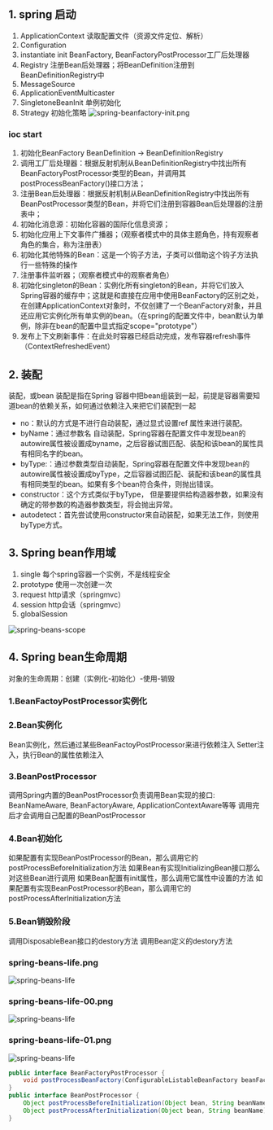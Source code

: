 
## 1. spring 启动
1. ApplicationContext	读取配置文件（资源文件定位、解析）
2. Configuration
3. instantiate init BeanFactory, BeanFactoryPostProcessor工厂后处理器
4. Registry 注册Bean后处理器；将BeanDefinition注册到BeanDefinitionRegistry中
5. MessageSource
6. ApplicationEventMulticaster
7. SingletoneBeanInit	单例初始化
8. Strategy	初始化策略
![spring-beanfactory-init.png](./img/spring-beanfactory-init.png) 

### ioc start
1. 初始化BeanFactory BeanDefinition -> BeanDefinitionRegistry
2. 调用工厂后处理器：根据反射机制从BeanDefinitionRegistry中找出所有BeanFactoryPostProcessor类型的Bean，并调用其postProcessBeanFactory()接口方法；
3. 注册Bean后处理器：根据反射机制从BeanDefinitionRegistry中找出所有BeanPostProcessor类型的Bean，并将它们注册到容器Bean后处理器的注册表中；
4. 初始化消息源：初始化容器的国际化信息资源；
5. 初始化应用上下文事件广播器；（观察者模式中的具体主题角色，持有观察者角色的集合，称为注册表）
6. 初始化其他特殊的Bean：这是一个钩子方法，子类可以借助这个钩子方法执行一些特殊的操作
7. 注册事件监听器；（观察者模式中的观察者角色）
8. 初始化singleton的Bean：实例化所有singleton的Bean，并将它们放入Spring容器的缓存中；这就是和直接在应用中使用BeanFactory的区别之处，
在创建ApplicationContext对象时，不仅创建了一个BeanFactory对象，并且还应用它实例化所有单实例的bean。（在spring的配置文件中，bean默认为单例，除非在bean的配置中显式指定scope="prototype"）
9. 发布上下文刷新事件：在此处时容器已经启动完成，发布容器refresh事件（ContextRefreshedEvent）

## 2. 装配
装配，或bean 装配是指在Spring 容器中把bean组装到一起，前提是容器需要知道bean的依赖关系，如何通过依赖注入来把它们装配到一起 
* no：默认的方式是不进行自动装配，通过显式设置ref 属性来进行装配。
* byName：通过参数名 自动装配，Spring容器在配置文件中发现bean的autowire属性被设置成byname，之后容器试图匹配、装配和该bean的属性具有相同名字的bean。
* byType:：通过参数类型自动装配，Spring容器在配置文件中发现bean的autowire属性被设置成byType，之后容器试图匹配、装配和该bean的属性具有相同类型的bean。如果有多个bean符合条件，则抛出错误。
* constructor：这个方式类似于byType， 但是要提供给构造器参数，如果没有确定的带参数的构造器参数类型，将会抛出异常。
* autodetect：首先尝试使用constructor来自动装配，如果无法工作，则使用byType方式。

## 3. Spring bean作用域
1.	single	每个spring容器一个实例，不是线程安全
2.	prototype 使用一次创建一次
3.	request	http请求（springmvc）
4.	session	http会话（springmvc）
5.	globalSession

![spring-beans-scope](./img/spring-beans-scope.png "spring-beans-scope") 

## 4. Spring bean生命周期
对象的生命周期：创建（实例化-初始化）-使用-销毁

### 1.BeanFactoyPostProcessor实例化
### 2.Bean实例化
Bean实例化，然后通过某些BeanFactoyPostProcessor来进行依赖注入
Setter注入，执行Bean的属性依赖注入
### 3.BeanPostProcessor
调用Spring内置的BeanPostProcessor负责调用Bean实现的接口: BeanNameAware, BeanFactoryAware, ApplicationContextAware等等
调用完后才会调用自己配置的BeanPostProcessor
### 4.Bean初始化
如果配置有实现BeanPostProcessor的Bean，那么调用它的postProcessBeforeInitialization方法
如果Bean有实现InitializingBean接口那么对这些Bean进行调用
如果Bean配置有init属性，那么调用它属性中设置的方法
如果配置有实现BeanPostProcessor的Bean，那么调用它的postProcessAfterInitialization方法
### 5.Bean销毁阶段
调用DisposableBean接口的destory方法
调用Bean定义的destory方法
### spring-beans-life.png
![spring-beans-life](./img/spring-beans-life.png) 
### spring-beans-life-00.png
![spring-beans-life](./img/spring-beans-life-00.png) 
### spring-beans-life-01.png 
![spring-beans-life](./img/spring-beans-life-01.png) 



```java
public interface BeanFactoryPostProcessor {
	void postProcessBeanFactory(ConfigurableListableBeanFactory beanFactory) throws BeansException;
}
public interface BeanPostProcessor {
	Object postProcessBeforeInitialization(Object bean, String beanName) throws BeansException;
	Object postProcessAfterInitialization(Object bean, String beanName) throws BeansException;
}
```